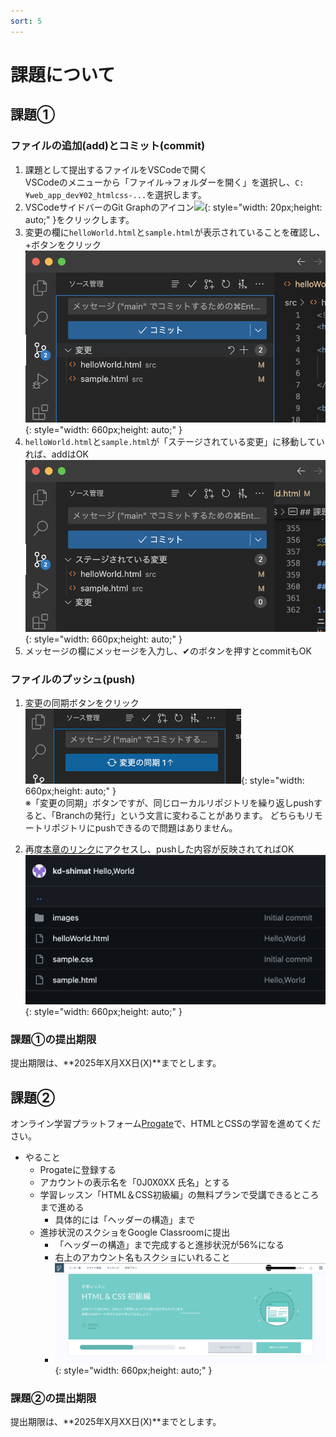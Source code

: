```yaml
---
sort: 5
---
```

# 課題について

## 課題①

### ファイルの追加(add)とコミット(commit)

1. 課題として提出するファイルをVSCodeで開く<br>
   VSCodeのメニューから「ファイル->フォルダーを開く」を選択し、`C:¥web_app_dev¥02_htmlcss-...`を選択します。
2. VSCodeサイドバーのGit Graphのアイコン![](./images/Aspose.Words.aedafcf0-3819-4263-af12-50337a38362b.016.png){: style="width: 20px;height: auto;" }をクリックします。
3. 変更の欄に`helloWorld.html`と`sample.html`が表示されていることを確認し、+ボタンをクリック<br>
    ![](./images/%E3%82%B9%E3%82%AF%E3%83%AA%E3%83%BC%E3%83%B3%E3%82%B7%E3%83%A7%E3%83%83%E3%83%88%202023-04-19%2020.26.59.png){: style="width: 660px;height: auto;" }
4. `helloWorld.html`と`sample.html`が「ステージされている変更」に移動していれば、addはOK<br>
![](./images/%E3%82%B9%E3%82%AF%E3%83%AA%E3%83%BC%E3%83%B3%E3%82%B7%E3%83%A7%E3%83%83%E3%83%88%202023-04-19%2020.30.07.png){: style="width: 660px;height: auto;" }
5. メッセージの欄にメッセージを入力し、✔のボタンを押すとcommitもOK

### ファイルのプッシュ(push)

1. 変更の同期ボタンをクリック<br>
   ![](./images/Aspose.Words.aedafcf0-3819-4263-af12-50337a38362b.022.png){: style="width: 660px;height: auto;" }<br>
    ※「変更の同期」ボタンですが、同じローカルリポジトリを繰り返しpushすると、「Branchの発行」という文言に変わることがあります。
    どちらもリモートリポジトリにpushできるので問題はありません。

2. 再度[本章のリンク]()にアクセスし、pushした内容が反映されてればOK<br>
    ![](./images/%E3%82%B9%E3%82%AF%E3%83%AA%E3%83%BC%E3%83%B3%E3%82%B7%E3%83%A7%E3%83%83%E3%83%88%202023-04-19%2020.55.45.png){: style="width: 660px;height: auto;" }

### 課題①の提出期限

提出期限は、**2025年X月XX日(X)**までとします。

## 課題②

オンライン学習プラットフォーム[Progate](https://prog-8.com/)で、HTMLとCSSの学習を進めてください。

- やること
  - Progateに登録する
  - アカウントの表示名を「0J0X0XX 氏名」とする
  - 学習レッスン「HTML＆CSS初級編」の無料プランで受講できるところまで進める
    - 具体的には「ヘッダーの構造」まで
  - 進捗状況のスクショをGoogle Classroomに提出
    - 「ヘッダーの構造」まで完成すると進捗状況が56%になる
    - 右上のアカウント名もスクショにいれること
    - ![](./images/progate.png){: style="width: 660px;height: auto;" }

### 課題②の提出期限

提出期限は、**2025年X月XX日(X)**までとします。
